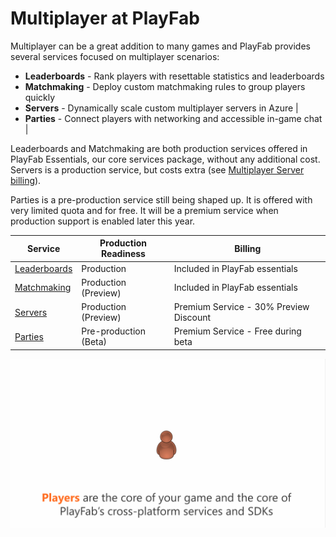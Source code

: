 # Multiplayer at PlayFab

Multiplayer can be a great addition to many games and PlayFab provides several services focused on multiplayer scenarios:

- **Leaderboards** - Rank players with resettable statistics and leaderboards
- **Matchmaking** - Deploy custom matchmaking rules to group players quickly
- **Servers** - Dynamically scale custom multiplayer servers in Azure |
- **Parties** - Connect players with networking and accessible in-game chat |

Leaderboards and Matchmaking are both production services offered in PlayFab Essentials, our core services package, without any additional cost. Servers is a production service, but costs extra (see [Multiplayer Server billing](./servers/billing-for-thunderhead.md)). 

Parties is a pre-production service still being shaped up. It is offered with very limited quota and for free. It will be a premium service when production support is enabled later this year. 

|Service|Production Readiness|Billing|
|--|--|--|
|[Leaderboards](../social/tournaments-leaderboards/using-resettable-statistics-and-leaderboards.md)|Production|Included in PlayFab essentials| 
|[Matchmaking](./matchmaking/index.md)|Production (Preview)|Included in PlayFab essentials| 
|[Servers](./servers/index.md)|Production (Preview)|Premium Service - 30% Preview Discount| 
|[Parties](./networking/index.md)|Pre-production (Beta)|Premium Service - Free during beta| 


![Multiplayer Animation](./servers/media/tutorials/Multiplayer-Animation.gif)
